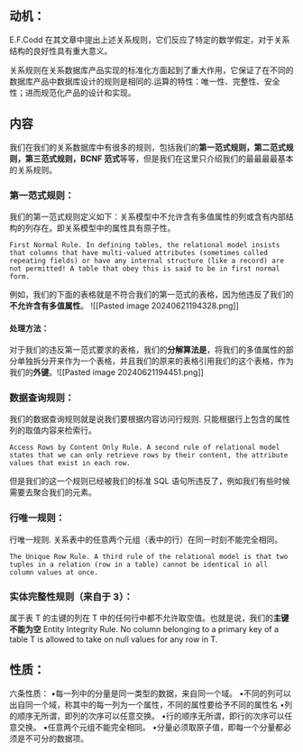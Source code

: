 ## 动机：
E.F.Codd 在其文章中提出上述关系规则，它们反应了特定的数学假定，对于关系结构的良好性具有重大意义。

关系规则在关系数据库产品实现的标准化方面起到了重大作用，它保证了在不同的数据库产品中数据库设计的规则是相同的.运算的特性：唯一性、完整性、安全性；进而规范化产品的设计和实现。

## 内容
我们在我们的关系数据库中有很多的规则，包括我们的**第一范式规则，第二范式规则，第三范式规则，BCNF 范式**等等，但是我们在这里只介绍我们的最最最最基本的关系规则。

### 第一范式规则：
我们的第一范式规则定义如下：关系模型中不允许含有多值属性的列或含有内部结构的列存在。即关系模型中的属性具有原子性。
```
First Normal Rule. In defining tables, the relational model insists that columns that have multi-valued attributes (sometimes called repeating fields) or have any internal structure (like a record) are not permitted! A table that obey this is said to be in first normal form.
```

例如，我们的下面的表格就是不符合我们的第一范式的表格，因为他违反了我们的**不允许含有多值属性**。
![[Pasted image 20240621194328.png]]

#### 处理方法：
对于我们的违反第一范式要求的表格，我们的**分解算法是**，将我们的多值属性的部分单独拆分开来作为一个表格，并且我们的原来的表格引用我们的这个表格，作为我们的**外键**。![[Pasted image 20240621194451.png]]

### 数据查询规则：
我们的数据查询规则就是说我们要根据内容访问行规则. 只能根据行上包含的属性列的取值内容来检索行。
```
Access Rows by Content Only Rule. A second rule of relational model states that we can only retrieve rows by their content, the attribute values that exist in each row.
```

但是我们的这一个规则已经被我们的标准 SQL 语句所违反了，例如我们有些时候需要去聚合我们的元素。


### 行唯一规则：
行唯一规则. 关系表中的任意两个元组（表中的行）在同一时刻不能完全相同。
```
The Unique Row Rule. A third rule of the relational model is that two tuples in a relation (row in a table) cannot be identical in all column values at once.
```

### 实体完整性规则（来自于 3）：
属于表 T 的主键的列在 T 中的任何行中都不允许取空值。也就是说，我们的**主键不能为空**
Entity Integrity Rule. No column belonging to a primary key of a table T is allowed to take on null values for any row in T.

## 性质：
六条性质：
•每一列中的分量是同一类型的数据，来自同一个域。
•不同的列可以出自同一个域，称其中的每一列为一个属性，不同的属性要给予不同的属性名
•列的顺序无所谓，即列的次序可以任意交换。
•行的顺序无所谓，即行的次序可以任意交换。
•任意两个元组不能完全相同。
•分量必须取原子值，即每一个分量都必须是不可分的数据项。